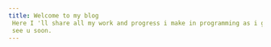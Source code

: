 ```yaml
---
title: Welcome to my blog
 Here I 'll share all my work and progress i make in programming as i go.Hope I make it as interesting as possible 
 see u soon.
---
```



